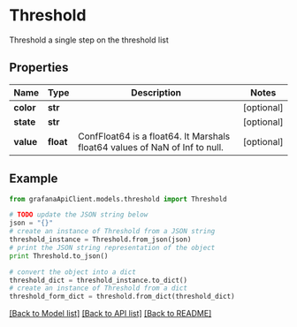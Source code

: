 # Threshold

Threshold a single step on the threshold list

## Properties
Name | Type | Description | Notes
------------ | ------------- | ------------- | -------------
**color** | **str** |  | [optional] 
**state** | **str** |  | [optional] 
**value** | **float** | ConfFloat64 is a float64. It Marshals float64 values of NaN of Inf to null. | [optional] 

## Example

```python
from grafanaApiClient.models.threshold import Threshold

# TODO update the JSON string below
json = "{}"
# create an instance of Threshold from a JSON string
threshold_instance = Threshold.from_json(json)
# print the JSON string representation of the object
print Threshold.to_json()

# convert the object into a dict
threshold_dict = threshold_instance.to_dict()
# create an instance of Threshold from a dict
threshold_form_dict = threshold.from_dict(threshold_dict)
```
[[Back to Model list]](../README.md#documentation-for-models) [[Back to API list]](../README.md#documentation-for-api-endpoints) [[Back to README]](../README.md)


